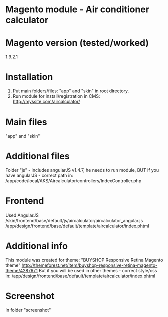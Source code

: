 Magento module - Air conditioner calculator 
===========================================

# Magento version (tested/worked)
1.9.2.1

# Installation
1. Put main folders/files: "app" and "skin" in root directory. 
2. Run module for install/registration in CMS: http://myssite.com/aircalculator/

# Main files
"app" and "skin"

# Additional files
Folder "js" - includes angularJS v1.4.7, he needs to run module, BUT if you have angularJS - correct path in: 
/app/code/local/AKS/Aircalculator/controllers/IndexController.php

# Frontend
Used AngularJS 
/skin/frontend/base/default/js/aircalculator/aircalculator_angular.js 
/app/design/frontend/base/default/template/aircalculator/index.phtml

# Additional info
This module was created for theme: 
"BUYSHOP Responsive Retina Magento theme" 
http://themeforest.net/item/buyshop-responsive-retina-magento-theme/4287671 
But if you will be used in other themes - correct style/css in: 
/app/design/frontend/base/default/template/aircalculator/index.phtml

# Screenshot
In folder "screenshot"
